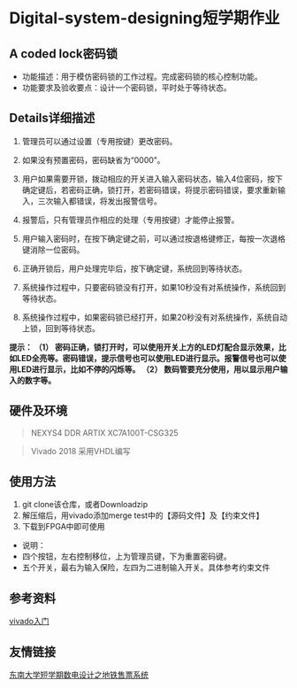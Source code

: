 # Digital-system-designing短学期作业
## A coded lock密码锁

- 功能描述：用于模仿密码锁的工作过程。完成密码锁的核心控制功能。
- 功能要求及验收要点：设计一个密码锁，平时处于等待状态。

## Details详细描述
1. 管理员可以通过设置（专用按键）更改密码。
2. 如果没有预置密码，密码缺省为“0000”。

3. 用户如果需要开锁，拨动相应的开关进入输入密码状态，输入4位密码，按下确定键后，若密码正确，锁打开，若密码错误，将提示密码错误，要求重新输入，三次输入都错误，将发出报警信号。

4. 报警后，只有管理员作相应的处理（专用按键）才能停止报警。

5. 用户输入密码时，在按下确定键之前，可以通过按退格键修正，每按一次退格键消除一位密码。

6. 正确开锁后，用户处理完毕后，按下确定键，系统回到等待状态。
7. 系统操作过程中，只要密码锁没有打开，如果10秒没有对系统操作，系统回到等待状态。
8. 系统操作过程中，如果密码锁已经打开，如果20秒没有对系统操作，系统自动上锁，回到等待状态。

**提示：
（1）	密码正确，锁打开时，可以使用开关上方的LED灯配合显示效果，比如LED全亮等。密码错误，提示信号也可以使用LED进行显示。报警信号也可以使用LED进行显示，比如不停的闪烁等。
（2）	数码管要充分使用，用以显示用户输入的数字等。**

## 硬件及环境
> NEXYS4 DDR ARTIX XC7A100T-CSG325

> Vivado 2018 采用VHDL编写


## 使用方法
1. git clone该仓库，或者Downloadzip
2. 解压缩后，用vivado添加merge test中的【源码文件】及【约束文件】
3. 下载到FPGA中即可使用
- 说明：
- 四个按钮，左右控制移位，上为管理员键，下为重置密码键。
- 五个开关，最右为输入保险，左四为二进制输入开关。具体参考约束文件
## 参考资料
[vivado入门](https://www.bilibili.com/video/av49708529?from=search&seid=1973596137698186623)

## 友情链接
[东南大学短学期数电设计之地铁售票系统]()
